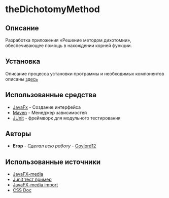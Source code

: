 # theDichotomyMethod

## Описание

Разработка приложения «Решение методом дихотомии», обеспечивающее помощь в нахождении корней функции.

## Установка

Описание процесса установки программы и необходимых компонентов описаны [здесь](https://github.com/Goylord12/theDichotomyMethod/wiki)

## Использованные средства

* [JavaFx](https://openjfx.io/) - Создание интерфейса
* [Maven](https://maven.apache.org/) - Менеджер зависимостей
* [JUnit](https://junit.org) - фреймворк для модульного тестирования

## Авторы

* **Егор** - *Сделал всю работу* - [Goylord12](https://github.com/Goylord12)

## Использованные источники

* [JavaFX-media](https://docs.oracle.com/javase/8/javafx/api/javafx/scene/media/Media.html)
* [Junit тест пример](https://javastudy.ru/junit/junit-hello-world/)
* [JavaFX-media import](https://stackoverflow.com/questions/69976938/javafx-mediaplayer-import)
* [CSS Doc](https://developer.mozilla.org/en-US/docs/Web/CSS)
